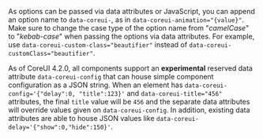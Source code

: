 As options can be passed via data attributes or JavaScript, you can append an option name to `data-coreui-`, as in `data-coreui-animation="{value}"`. Make sure to change the case type of the option name from "_camelCase_" to "_kebab-case_" when passing the options via data attributes. For example, use `data-coreui-custom-class="beautifier"` instead of `data-coreui-customClass="beautifier"`.

As of CoreUI 4.2.0, all components support an **experimental** reserved data attribute `data-coreui-config` that can house simple component configuration as a JSON string. When an element has `data-coreui-config='{"delay":0, "title":123}'` and `data-coreui-title="456"` attributes, the final `title` value will be `456` and the separate data attributes will override values given on `data-coreui-config`. In addition, existing data attributes are able to house JSON values like `data-coreui-delay='{"show":0,"hide":150}'`.
